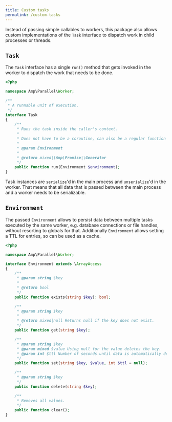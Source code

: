 ```yaml
---
title: Custom tasks
permalink: /custom-tasks
---
```

Instead of passing simple callables to workers, this package also allows custom implementations of the `Task` interface to dispatch work in child processes or threads.

## `Task`

The `Task` interface has a single `run()` method that gets invoked in the worker to dispatch the work that needs to be done.

```php
<?php

namespace Amp\Parallel\Worker;

/**
 * A runnable unit of execution.
 */
interface Task
{
    /**
     * Runs the task inside the caller's context.
     *
     * Does not have to be a coroutine, can also be a regular function returning a value.
     *
     * @param Environment
     *
     * @return mixed|\Amp\Promise|\Generator
     */
    public function run(Environment $environment);
}
```

Task instances are `serialize`'d in the main process and `unserialize`'d in the worker.
That means that all data that is passed between the main process and a worker needs to be serializable.

## `Environment`

The passed `Environment` allows to persist data between multiple tasks executed by the same worker, e.g. database connections or file handles, without resorting to globals for that.
Additionally `Environment` allows setting a TTL for entries, so can be used as a cache.

```php
<?php

namespace Amp\Parallel\Worker;

interface Environment extends \ArrayAccess
{
    /**
     * @param string $key
     *
     * @return bool
     */
    public function exists(string $key): bool;

    /**
     * @param string $key
     *
     * @return mixed|null Returns null if the key does not exist.
     */
    public function get(string $key);

    /**
     * @param string $key
     * @param mixed $value Using null for the value deletes the key.
     * @param int $ttl Number of seconds until data is automatically deleted. Use 0 for unlimited TTL.
     */
    public function set(string $key, $value, int $ttl = null);

    /**
     * @param string $key
     */
    public function delete(string $key);

    /**
     * Removes all values.
     */
    public function clear();
}
```